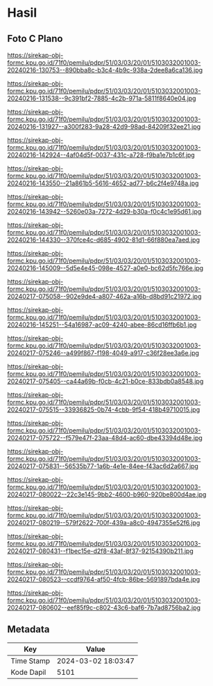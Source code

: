 # Hasil

## Foto C Plano

https://sirekap-obj-formc.kpu.go.id/71f0/pemilu/pdpr/51/03/03/20/01/5103032001003-20240216-130753--890bba8c-b3c4-4b9c-938a-2dee8a6ca136.jpg

https://sirekap-obj-formc.kpu.go.id/71f0/pemilu/pdpr/51/03/03/20/01/5103032001003-20240216-131538--9c391bf2-7885-4c2b-971a-5811f8640e04.jpg

https://sirekap-obj-formc.kpu.go.id/71f0/pemilu/pdpr/51/03/03/20/01/5103032001003-20240216-131927--a300f283-9a28-42d9-98ad-84209f32ee21.jpg

https://sirekap-obj-formc.kpu.go.id/71f0/pemilu/pdpr/51/03/03/20/01/5103032001003-20240216-142924--4af04d5f-0037-431c-a728-f9ba1e7b1c6f.jpg

https://sirekap-obj-formc.kpu.go.id/71f0/pemilu/pdpr/51/03/03/20/01/5103032001003-20240216-143550--21a861b5-5616-4652-ad77-b6c2f4e9748a.jpg

https://sirekap-obj-formc.kpu.go.id/71f0/pemilu/pdpr/51/03/03/20/01/5103032001003-20240216-143942--5260e03a-7272-4d29-b30a-f0c4c1e95d61.jpg

https://sirekap-obj-formc.kpu.go.id/71f0/pemilu/pdpr/51/03/03/20/01/5103032001003-20240216-144330--370fce4c-d685-4902-81d1-66f880ea7aed.jpg

https://sirekap-obj-formc.kpu.go.id/71f0/pemilu/pdpr/51/03/03/20/01/5103032001003-20240216-145009--5d5e4e45-098e-4527-a0e0-bc62d5fc766e.jpg

https://sirekap-obj-formc.kpu.go.id/71f0/pemilu/pdpr/51/03/03/20/01/5103032001003-20240217-075058--902e9de4-a807-462a-a16b-d8bd91c21972.jpg

https://sirekap-obj-formc.kpu.go.id/71f0/pemilu/pdpr/51/03/03/20/01/5103032001003-20240216-145251--54a16987-ac09-4240-abee-86cd16ffb6b1.jpg

https://sirekap-obj-formc.kpu.go.id/71f0/pemilu/pdpr/51/03/03/20/01/5103032001003-20240217-075246--a499f867-f198-4049-a917-c36f28ee3a6e.jpg

https://sirekap-obj-formc.kpu.go.id/71f0/pemilu/pdpr/51/03/03/20/01/5103032001003-20240217-075405--ca44a69b-f0cb-4c21-b0ce-833bdb0a8548.jpg

https://sirekap-obj-formc.kpu.go.id/71f0/pemilu/pdpr/51/03/03/20/01/5103032001003-20240217-075515--33936825-0b74-4cbb-9f54-418b49710015.jpg

https://sirekap-obj-formc.kpu.go.id/71f0/pemilu/pdpr/51/03/03/20/01/5103032001003-20240217-075722--f579e47f-23aa-48d4-ac60-dbe43394d48e.jpg

https://sirekap-obj-formc.kpu.go.id/71f0/pemilu/pdpr/51/03/03/20/01/5103032001003-20240217-075831--56535b77-1a6b-4e1e-84ee-f43ac6d2a667.jpg

https://sirekap-obj-formc.kpu.go.id/71f0/pemilu/pdpr/51/03/03/20/01/5103032001003-20240217-080022--22c3e145-9bb2-4600-b960-920be800d4ae.jpg

https://sirekap-obj-formc.kpu.go.id/71f0/pemilu/pdpr/51/03/03/20/01/5103032001003-20240217-080219--579f2622-700f-439a-a8c0-4947355e52f6.jpg

https://sirekap-obj-formc.kpu.go.id/71f0/pemilu/pdpr/51/03/03/20/01/5103032001003-20240217-080431--f1bec15e-d2f8-43af-8f37-92154390b211.jpg

https://sirekap-obj-formc.kpu.go.id/71f0/pemilu/pdpr/51/03/03/20/01/5103032001003-20240217-080523--ccdf9764-af50-4fcb-86be-5691897bda4e.jpg

https://sirekap-obj-formc.kpu.go.id/71f0/pemilu/pdpr/51/03/03/20/01/5103032001003-20240217-080602--eef85f9c-c802-43c6-baf6-7b7ad8756ba2.jpg


## Metadata

| Key        | Value               |
| ---------- | ------------------- |
| Time Stamp | 2024-03-02 18:03:47 |
| Kode Dapil | 5101                |



